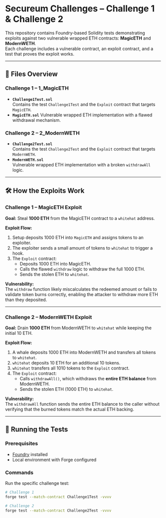 # Secureum Challenges – Challenge 1 & Challenge 2

This repository contains Foundry-based Solidity tests demonstrating exploits against two vulnerable wrapped ETH contracts: **MagicETH** and **ModernWETH**.  
Each challenge includes a vulnerable contract, an exploit contract, and a test that proves the exploit works.

---

## 📂 Files Overview

### Challenge 1 – 1_MagicETH
- **`Challenge1Test.sol`**  
  Contains the test `Challenge1Test` and the `Exploit` contract that targets `MagicETH`.
- **`MagicETH.sol`** 
  Vulnerable wrapped ETH implementation with a flawed withdrawal mechanism.

### Challenge 2 – 2_ModernWETH
- **`Challenge2Test.sol`**  
  Contains the test `Challenge2Test` and the `Exploit` contract that targets `ModernWETH`.
- **`ModernWETH.sol`**  
  Vulnerable wrapped ETH implementation with a broken `withdrawAll` logic.

---

## 🛠 How the Exploits Work

### Challenge 1 – MagicETH Exploit
**Goal:** Steal **1000 ETH** from the MagicETH contract to a `whitehat` address.

**Exploit Flow:**
1. Setup deposits 1000 ETH into `MagicETH` and assigns tokens to an exploiter.
2. The exploiter sends a small amount of tokens to `whitehat` to trigger a hook.
3. The `Exploit` contract:
   - Deposits 1000 ETH into MagicETH.
   - Calls the flawed `withdraw` logic to withdraw the full 1000 ETH.
   - Sends the stolen ETH to `whitehat`.

**Vulnerability:**  
The `withdraw` function likely miscalculates the redeemed amount or fails to validate token burns correctly, enabling the attacker to withdraw more ETH than they deposited.

---

### Challenge 2 – ModernWETH Exploit
**Goal:** Drain **1000 ETH** from ModernWETH to `whitehat` while keeping the initial 10 ETH.

**Exploit Flow:**
1. A whale deposits 1000 ETH into ModernWETH and transfers all tokens to `whitehat`.
2. `whitehat` deposits 10 ETH for an additional 10 tokens.
3. `whitehat` transfers all 1010 tokens to the `Exploit` contract.
4. The `Exploit` contract:
   - Calls `withdrawAll()`, which withdraws the **entire ETH balance** from ModernWETH.
   - Sends the stolen ETH (1000 ETH) to `whitehat`.

**Vulnerability:**  
The `withdrawAll` function sends the entire ETH balance to the caller without verifying that the burned tokens match the actual ETH backing.

---

## 🚀 Running the Tests

### Prerequisites
- [Foundry](https://book.getfoundry.sh/) installed
- Local environment with Forge configured

### Commands
Run the specific challenge test:
```bash
# Challenge 1
forge test --match-contract Challenge1Test -vvvv

# Challenge 2
forge test --match-contract Challenge2Test -vvvv
